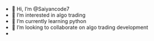 - 👋 Hi, I’m @Saiyancode7
- 👀 I’m interested in algo trading
- 🌱 I’m currently learning python
- 💞️ I’m looking to collaborate on algo trading development
-

<!---
Saiyancode7/Saiyancode7 is a ✨ special ✨ repository because its `README.md` (this file) appears on your GitHub profile.
You can click the Preview link to take a look at your changes.
--->
